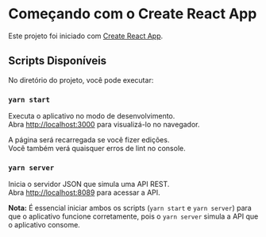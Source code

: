 # Começando com o Create React App

Este projeto foi iniciado com [Create React App](https://github.com/facebook/create-react-app).

## Scripts Disponíveis

No diretório do projeto, você pode executar:

### `yarn start`

Executa o aplicativo no modo de desenvolvimento.\
Abra [http://localhost:3000](http://localhost:3000) para visualizá-lo no navegador.

A página será recarregada se você fizer edições.\
Você também verá quaisquer erros de lint no console.

### `yarn server`

Inicia o servidor JSON que simula uma API REST.\
Abra [http://localhost:8089](http://localhost:8089) para acessar a API.

**Nota:** É essencial iniciar ambos os scripts (`yarn start` e `yarn server`) para que o aplicativo funcione corretamente, pois o `yarn server` simula a API que o aplicativo consome.

